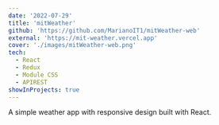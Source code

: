 ```yaml
---
date: '2022-07-29'
title: 'mitWeather'
github: 'https://github.com/MarianoIT1/mitWeather-web'
external: 'https://mit-weather.vercel.app'
cover: './images/mitWeather-web.png'
tech:
  - React
  - Redux
  - Module CSS
  - APIREST
showInProjects: true
---
```


A simple weather app with responsive design built with React.